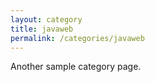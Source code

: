 ```yaml
---
layout: category
title: javaweb
permalink: /categories/javaweb
---
```


Another sample category page.